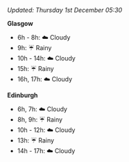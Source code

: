 *Updated: Thursday 1st December 05:30*

**Glasgow**

* 6h - 8h: :cloud: Cloudy
* 9h: :umbrella: Rainy
* 10h - 14h: :cloud: Cloudy
* 15h: :umbrella: Rainy
* 16h, 17h: :cloud: Cloudy

**Edinburgh**

* 6h, 7h: :cloud: Cloudy
* 8h, 9h: :umbrella: Rainy
* 10h - 12h: :cloud: Cloudy
* 13h: :umbrella: Rainy
* 14h - 17h: :cloud: Cloudy
